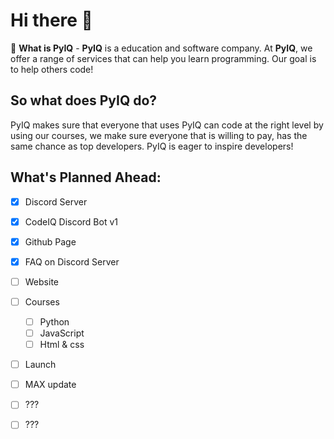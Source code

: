 # Hi there 👋

🤔 **What is PyIQ** - **PyIQ** is a education and software company. At **PyIQ**, we offer a range of services that can help you learn programming.  Our goal is to help others code!

## So what does PyIQ do?

PyIQ makes sure that everyone that uses PyIQ can code at the right level by using our courses, we make sure everyone that is willing to pay, has the same chance as top developers. PyIQ is eager to inspire developers!

## What's Planned Ahead:
- [x] Discord Server
- [x] CodeIQ Discord Bot v1
- [x] Github Page
- [x] FAQ on Discord Server 
- [ ] Website
- [ ] Courses
    - [ ] Python
    - [ ] JavaScript
    - [ ] Html & css
- [ ] Launch
- [ ] MAX update
- [ ] ???
- [ ] ???

